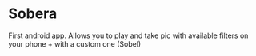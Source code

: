 # Sobera
 First android app.
 Allows you to play and take pic with available filters on your phone + with a custom one (Sobel)
